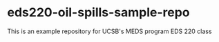 # eds220-oil-spills-sample-repo
This is an example repository for UCSB's MEDS program EDS 220 class
